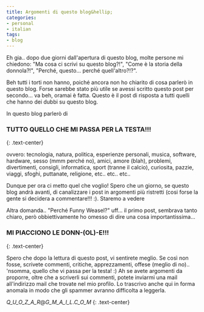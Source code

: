 ```yaml
---
title: Argomenti di questo blog&hellip;
categories:
- personal
- italian
tags:
- blog
---
```

Eh gia.. dopo due giorni dall'apertura di questo blog, molte persone mi
chiedono: "Ma cosa ci scrivi su questo blog?!", "Come è la storia della
donnola?!", "Perché, questo... perché quell'altro?!?".  
  
Beh tutti i torti non hanno, poiché ancora non ho chiarito di cosa parlerò in
questo blog. Forse sarebbe stato più utile se avessi scritto questo post per
secondo... va beh, oramai è fatta. Questo è il post di risposta a tutti quelli
che hanno dei dubbi su questo blog.  
  
In questo blog parlerò di  

### TUTTO QUELLO CHE MI PASSA PER LA TESTA!!!
{: .text-center}
  
ovvero: tecnologia, natura, politica, esperienze personali, musica, software,
hardware, sesso (mmm perché no), amici, amore (blah), problemi, divertimenti,
consigli, informatica, sport (tranne il calcio), curiosita, pazzie, viaggi,
sfoghi, puttanate, religione, etc.. etc.. etc..  
  
Dunque per ora ci metto quel che voglio! Spero che un giorno, se questo blog
andrà avanti, di canalizzare i post in argomenti più ristretti (cosi forse la
gente si decidera a commentare!!! :). Staremo a vedere  
  
Altra domanda.. "Perché Funny Weasel?" uff... il primo post, sembrava tanto
chiaro, però obbiettivamente ho omesso di dire una cosa importantissima...  

### MI PIACCIONO LE DONN-(OL)-E!!!
{: .text-center}

Spero che dopo la lettura di questo post, vi sentirete meglio. Se così non
fosse, scrivete commenti, critiche, apprezzamenti, offese (meglio di no)..
'nsomma, quello che vi passa per la testa! :) Ah se avete argomenti da
proporre, oltre che a scriverli sui commenti, potete inviarmi una mail
all'indirizzo mail che trovate nel mio profilo. Lo trascrivo anche qui in
forma anomala in modo che gli spammer avranno difficolta a leggerla.  
  
_Q_U_O_Z_A_R_@_G_M_A_I_L_._C_O_M_
{: .text-center}

  

  

